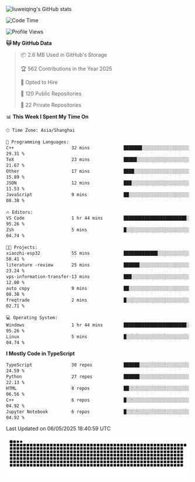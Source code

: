 ![liuweiqing's GitHub stats](https://github-readme-stats.vercel.app/api?username=14790897&show_icons=true&locale=cn&include_all_commits=true&count_private=true)

<!--START_SECTION:waka-->
![Code Time](http://img.shields.io/badge/Code%20Time-2%2C130%20hrs%2019%20mins-blue)

![Profile Views](http://img.shields.io/badge/Profile%20Views-20-blue)

**🐱 My GitHub Data** 

> 📦 2.6 MB Used in GitHub's Storage 
 > 
> 🏆 562 Contributions in the Year 2025
 > 
> 💼 Opted to Hire
 > 
> 📜 120 Public Repositories 
 > 
> 🔑 22 Private Repositories 
 > 
📊 **This Week I Spent My Time On** 

```text
🕑︎ Time Zone: Asia/Shanghai

💬 Programming Languages: 
C++                      32 mins             ███████░░░░░░░░░░░░░░░░░░   29.31 % 
TeX                      23 mins             █████░░░░░░░░░░░░░░░░░░░░   21.67 % 
Other                    17 mins             ████░░░░░░░░░░░░░░░░░░░░░   15.89 % 
JSON                     12 mins             ███░░░░░░░░░░░░░░░░░░░░░░   11.53 % 
JavaScript               9 mins              ██░░░░░░░░░░░░░░░░░░░░░░░   08.38 % 

🔥 Editors: 
VS Code                  1 hr 44 mins        ████████████████████████░   95.26 % 
Zsh                      5 mins              █░░░░░░░░░░░░░░░░░░░░░░░░   04.74 % 

🐱‍💻 Projects: 
xiaozhi-esp32            55 mins             █████████████░░░░░░░░░░░░   50.41 % 
literature -review       25 mins             ██████░░░░░░░░░░░░░░░░░░░   23.24 % 
vps-information-transfer-13 mins             ███░░░░░░░░░░░░░░░░░░░░░░   12.00 % 
auto copy                9 mins              ██░░░░░░░░░░░░░░░░░░░░░░░   08.38 % 
freqtrade                2 mins              █░░░░░░░░░░░░░░░░░░░░░░░░   02.71 % 

💻 Operating System: 
Windows                  1 hr 44 mins        ████████████████████████░   95.26 % 
Linux                    5 mins              █░░░░░░░░░░░░░░░░░░░░░░░░   04.74 % 
```

**I Mostly Code in TypeScript** 

```text
TypeScript               30 repos            ██████░░░░░░░░░░░░░░░░░░░   24.59 % 
Python                   27 repos            ██████░░░░░░░░░░░░░░░░░░░   22.13 % 
HTML                     8 repos             ██░░░░░░░░░░░░░░░░░░░░░░░   06.56 % 
C++                      6 repos             █░░░░░░░░░░░░░░░░░░░░░░░░   04.92 % 
Jupyter Notebook         6 repos             █░░░░░░░░░░░░░░░░░░░░░░░░   04.92 % 
```




 Last Updated on 06/05/2025 18:40:59 UTC
<!--END_SECTION:waka-->

<picture>
  <source media="(prefers-color-scheme: dark)" srcset="https://raw.githubusercontent.com/14790897/14790897/output/github-contribution-grid-snake-dark.svg" />
  <source media="(prefers-color-scheme: light)" srcset="https://raw.githubusercontent.com/14790897/14790897/output/github-contribution-grid-snake.svg" />
  <img alt="github-snake" src="https://raw.githubusercontent.com/14790897/14790897/output/github-contribution-grid-snake.svg" />
</picture>

